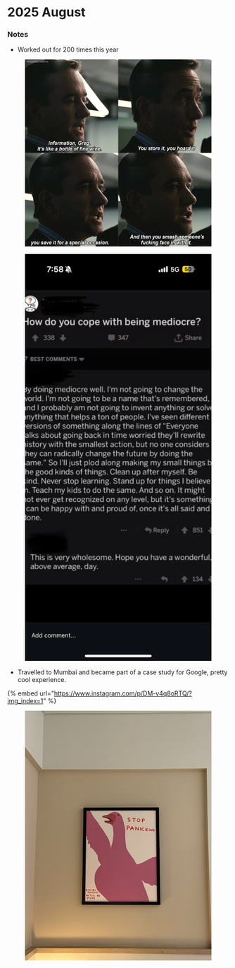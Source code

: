 # 2025 August

### Notes&#x20;

* Worked out for 200 times this year&#x20;

<figure><img src="../../../.gitbook/assets/image.png" alt=""><figcaption></figcaption></figure>

<figure><img src="../../../.gitbook/assets/image (1).png" alt=""><figcaption></figcaption></figure>

* Travelled to Mumbai and became part of a case study for Google, pretty cool experience.&#x20;

{% embed url="https://www.instagram.com/p/DM-v4q8oRTQ/?img_index=1" %}

<figure><img src="../../../.gitbook/assets/image (2).png" alt=""><figcaption></figcaption></figure>
